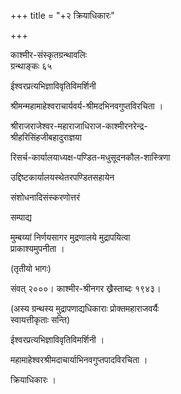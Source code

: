 +++
title = "+२ क्रियाधिकारः"

+++
  
  
काश्मीर-संस्कृतग्रन्थावलिः  
ग्रन्थाङ्कः ६५  
  
ईश्वरप्रत्यभिज्ञाविवृतिविमर्शिनी  
  
श्रीमन्महामाहेश्वराचार्यवर्य-श्रीमदभिनवगुप्तविरचिता ।  
  
श्रीराजराजेश्वर-महाराजाधिराज-काश्मीरनरेन्द्र-  
श्रीहरिसिंहजीबहादुराज्ञया  
  
रिसर्च-कार्यालयाध्यक्ष-पण्डित-मधुसूदनकौल-शास्त्रिणा  
  
उद्दिष्टकार्यालयस्थेतरपण्डितसहायेन  
  
संशोधनादिसंस्करणोत्तरं  
  
सम्पाद्य  
  
मुम्बय्यां निर्णयसागर मुद्रणालये मुद्रापयित्वा   
प्राकाश्यमुपनीता ।  
  
(तृतीयो भागः)  
  
संवत् २०००। काश्मीर-श्रीनगर ख्रैस्ताब्दः १९४३।  
  
(अस्य ग्रन्थस्य मुद्रापणाद्यधिकाराः प्रोक्तमहाराजवर्यैः   
स्वायत्तीकृताः सन्ति)  
  
  
  
  
ईश्वरप्रत्यभिज्ञाविवृतिविमर्शिनी ।  
  
महामाहेश्वरश्रीमदाचार्याभिनवगुप्तपादविरचिता ।  
  
क्रियाधिकारः ।  